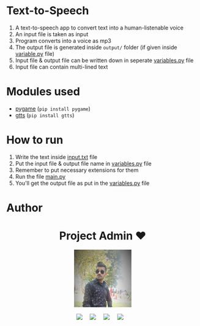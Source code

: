 # Text-to-Speech

1. A text-to-speech app to convert text into a human-listenable voice
2. An input file is taken as input
3. Program converts into a voice as mp3
4. The output file is generated inside `output/` folder (if given inside [variable.py](variables.py) file)
5. Input file & output file can be written down in seperate [variables.py](variables.py) file
6. Input file can contain multi-lined text


# Modules used

- [pygame](https://pypi.org/project/pygame/) (`pip install pygame`)
- [gtts](https://gtts.readthedocs.io/en/latest/) (`pip install gtts`)


# How to run

1. Write the text inside [input.txt](input.txt) file
2. Put the input file & output file name in [variables.py](variables.py) file
3. Remember to put necessary extensions for them
4. Run the file [main.py](main.py)
5. You'll get the output file as put in the [variables.py](variables.py) file


# Author

<h1 align=center> Project Admin ❤</h1>
<p align="center">
  <a href="https://github.com/nitinkumar30"><img src="https://github.com/nitinkumar30/nitscv/blob/main/image/nitin-1.jpg" width=150px height=150px /></a> 
    
<p align="center">
  <a target="_blank" href="https://www.linkedin.com/in/nitin30kumar/"><img src="https://img.shields.io/badge/linkedin-%230077B5.svg?&style=for-the-badge&logo=linkedin&logoColor=white" /></a>&nbsp;&nbsp;&nbsp;&nbsp;
  <a target="_blank" href="https://twitter.com/nitinkumar30"><img src="https://img.shields.io/badge/twitter-%231DA1F2.svg?&style=for-the-badge&logo=twitter&logoColor=white" /></a>&nbsp;&nbsp;&nbsp;&nbsp;
  <a href="mailto:nitinkumarpythonic@gmail.com?subject=Hello%Nitin,%20From%20Github"><img src="https://img.shields.io/badge/gmail-%23D14836.svg?&style=for-the-badge&logo=gmail&logoColor=white" /></a>&nbsp;&nbsp;&nbsp;&nbsp;
  <a target="_blank" href="https://twitter.com/nitinkumar30"><img src="https://img.shields.io/badge/instagram-%23DA1F2.svg?&style=for-the-badge&logo=instagram&logoColor=darkpink" /></a>&nbsp;&nbsp;&nbsp;&nbsp;
</p>